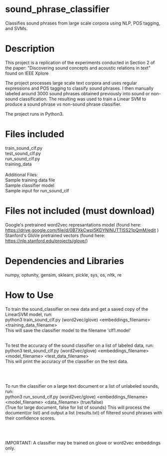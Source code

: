 # sound_phrase_classifier
Classifies sound phrases from large scale corpora using NLP, POS tagging, and SVMs.

# Description
This project is a replication of the experiments conducted in Section 2 of the paper:
"Discovering sound concepts and acoustic relations in text" found on IEEE Xplore </br>

The project processes large scale text corpora and uses regular expressions and POS tagging to classify sound phrases. I then manually labeled around 3000 sound phrases obtained previously into sound or non-sound classification. The resulting was used to train a Linear SVM to produce a sound phrase vs non-sound phrase classifier.<br/>


The project runs in Python3.

# Files included
train_sound_clf.py <br/>
test_sound_clf.py <br/>
run_sound_clf.py<br/>
training_data<br/>
<br/>
Additional Files:<br/>
Sample training data file<br/>
Sample classifier model<br/>
Sample input for run_sound_clf<br/>

# Files not included (must download)
Google's pretrained word2vec represantations model (found here: https://drive.google.com/file/d/0B7XkCwpI5KDYNlNUTTlSS21pQmM/edit
)<br/>
Stanford's GloVe pretrained vectors (found here: https://nlp.stanford.edu/projects/glove/)

# Dependencies and Libraries
numpy, optunity, gensim, sklearn, pickle, sys, os, nltk, re


# How to Use

To train the sound_classifier on new data and get a saved copy of the LinearSVM model, run:<br/>
python3 train_sound_clf.py (word2vec/glove) <embeddings_filename> <training_data_filename> <br/>
This will save the classifier model to the filename 'clf1.model'
<br/>
<br/>


To test the accuracy of the sound classifier on a list of labeled data, run:<br/>
python3 test_sound_clf.py (word2vec/glove) <embeddings_filename> <model_filename> <test_data_filename><br/>
This will print the accuracy of the classifier on the test data.<br/>

<br/>
<br/>

To run the classifier on a large text document or a list of unlabeled sounds, run:<br/>
python3 run_sound_clf.py (word2vec/glove) <embeddings_filename> <model_filename> <data_filename> (true/false)<br/>
(True for large document, false for list of sounds)
This will process the document(or list) and output a list (results.txt) of filtered sound phrases with their confidence scores.<br/>

<br/>
<br/>

IMPORTANT: A classifier may be trained on glove or word2vec embeddings only.
